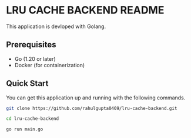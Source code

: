 # LRU CACHE BACKEND README
This application is devloped with Golang. 

## Prerequisites
* Go (1.20 or later)
* Docker (for containerization)

## Quick Start
You can get this application up and running with the following commands.

```bash
git clone https://github.com/rahulgupta0409/lru-cache-backend.git
```
```bash
cd lru-cache-backend
```
```bash
go run main.go
```